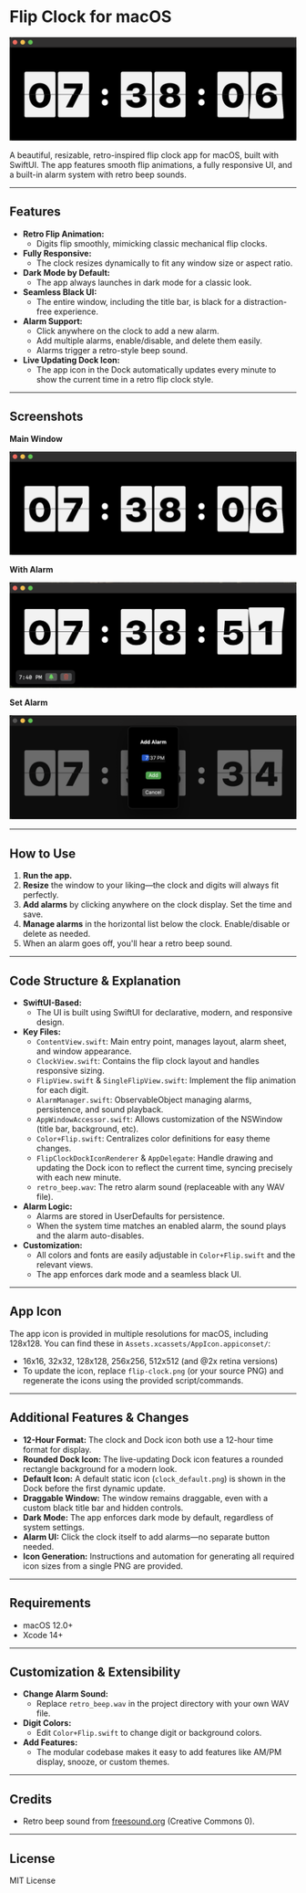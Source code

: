 # Flip Clock for macOS

![Flip Clock Main Window](screenshots/main-window.png)

A beautiful, resizable, retro-inspired flip clock app for macOS, built with SwiftUI. The app features smooth flip animations, a fully responsive UI, and a built-in alarm system with retro beep sounds.

---

## Features

- **Retro Flip Animation:**
  - Digits flip smoothly, mimicking classic mechanical flip clocks.
- **Fully Responsive:**
  - The clock resizes dynamically to fit any window size or aspect ratio.
- **Dark Mode by Default:**
  - The app always launches in dark mode for a classic look.
- **Seamless Black UI:**
  - The entire window, including the title bar, is black for a distraction-free experience.
- **Alarm Support:**
  - Click anywhere on the clock to add a new alarm.
  - Add multiple alarms, enable/disable, and delete them easily.
  - Alarms trigger a retro-style beep sound.
- **Live Updating Dock Icon:**
  - The app icon in the Dock automatically updates every minute to show the current time in a retro flip clock style.

---

## Screenshots

**Main Window**

![Main](screenshots/main-window.png)

**With Alarm**

![With Alarm](screenshots/main-window-with-alarm.png)

**Set Alarm**

![Set Alarm](screenshots/main-window-set-alarm.png)

---

## How to Use

1. **Run the app.**
2. **Resize** the window to your liking—the clock and digits will always fit perfectly.
3. **Add alarms** by clicking anywhere on the clock display. Set the time and save.
4. **Manage alarms** in the horizontal list below the clock. Enable/disable or delete as needed.
5. When an alarm goes off, you'll hear a retro beep sound.

---

## Code Structure & Explanation

- **SwiftUI-Based:**
  - The UI is built using SwiftUI for declarative, modern, and responsive design.
- **Key Files:**
  - `ContentView.swift`: Main entry point, manages layout, alarm sheet, and window appearance.
  - `ClockView.swift`: Contains the flip clock layout and handles responsive sizing.
  - `FlipView.swift` & `SingleFlipView.swift`: Implement the flip animation for each digit.
  - `AlarmManager.swift`: ObservableObject managing alarms, persistence, and sound playback.
  - `AppWindowAccessor.swift`: Allows customization of the NSWindow (title bar, background, etc).
  - `Color+Flip.swift`: Centralizes color definitions for easy theme changes.
  - `FlipClockDockIconRenderer` & `AppDelegate`: Handle drawing and updating the Dock icon to reflect the current time, syncing precisely with each new minute.
  - `retro_beep.wav`: The retro alarm sound (replaceable with any WAV file).
- **Alarm Logic:**
  - Alarms are stored in UserDefaults for persistence.
  - When the system time matches an enabled alarm, the sound plays and the alarm auto-disables.
- **Customization:**
  - All colors and fonts are easily adjustable in `Color+Flip.swift` and the relevant views.
  - The app enforces dark mode and a seamless black UI.

---

## App Icon

The app icon is provided in multiple resolutions for macOS, including 128x128. You can find these in `Assets.xcassets/AppIcon.appiconset/`:

- 16x16, 32x32, 128x128, 256x256, 512x512 (and @2x retina versions)
- To update the icon, replace `flip-clock.png` (or your source PNG) and regenerate the icons using the provided script/commands.

---

## Additional Features & Changes

- **12-Hour Format:** The clock and Dock icon both use a 12-hour time format for display.
- **Rounded Dock Icon:** The live-updating Dock icon features a rounded rectangle background for a modern look.
- **Default Icon:** A default static icon (`clock_default.png`) is shown in the Dock before the first dynamic update.
- **Draggable Window:** The window remains draggable, even with a custom black title bar and hidden controls.
- **Dark Mode:** The app enforces dark mode by default, regardless of system settings.
- **Alarm UI:** Click the clock itself to add alarms—no separate button needed.
- **Icon Generation:** Instructions and automation for generating all required icon sizes from a single PNG are provided.

---

## Requirements

- macOS 12.0+
- Xcode 14+

---

## Customization & Extensibility

- **Change Alarm Sound:**
  - Replace `retro_beep.wav` in the project directory with your own WAV file.
- **Digit Colors:**
  - Edit `Color+Flip.swift` to change digit or background colors.
- **Add Features:**
  - The modular codebase makes it easy to add features like AM/PM display, snooze, or custom themes.

---

## Credits
- Retro beep sound from [freesound.org](https://freesound.org/people/Soundholder/sounds/425331/) (Creative Commons 0).

---

## License
MIT License
